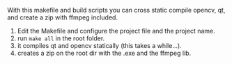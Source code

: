 With this makefile and build scripts you can cross static compile opencv, qt,
and create a zip with ffmpeg included.

 1. Edit the Makefile and configure the project file and the project name.
 2. run `make all` in the root folder.
 3. it compiles qt and opencv statically (this takes a while...).
 4. creates a zip on the root dir with the .exe and the ffmpeg lib.
